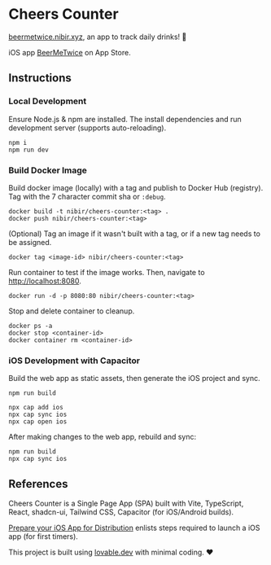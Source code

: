 
# Cheers Counter

[beermetwice.nibir.xyz](http://beermetwice.nibir.xyz/), an app to track daily drinks! 🍻

iOS app [BeerMeTwice](https://apps.apple.com/us/app/beermetwice/id6743499695) on App Store.

## Instructions

### Local Development

Ensure Node.js & npm are installed. The install dependencies and run development server (supports auto-reloading).
   ```
   npm i
   npm run dev
   ```

### Build Docker Image

Build docker image (locally) with a tag and publish to Docker Hub (registry). Tag with the 7 character commit sha or `:debug`.
   ```
   docker build -t nibir/cheers-counter:<tag> .
   docker push nibir/cheers-counter:<tag>
   ```

(Optional) Tag an image if it wasn't built with a tag, or if a new tag needs to be assigned.
   ```
   docker tag <image-id> nibir/cheers-counter:<tag>
   ```

Run container to test if the image works. Then, navigate to [http://localhost:8080](http://localhost:8080).
   ```
   docker run -d -p 8080:80 nibir/cheers-counter:<tag>
   ```

Stop and delete container to cleanup.
   ```
   docker ps -a
   docker stop <container-id>
   docker container rm <container-id>
   ```

### iOS Development with Capacitor

Build the web app as static assets, then generate the iOS project and sync.
   ```
   npm run build

   npx cap add ios
   npx cap sync ios
   npx cap open ios
   ```

After making changes to the web app, rebuild and sync:
   ```
   npm run build
   npx cap sync ios
   ```

## References

Cheers Counter is a Single Page App (SPA) built with Vite, TypeScript, React, shadcn-ui, Tailwind CSS, Capacitor (for iOS/Android builds).

[Prepare your iOS App for Distribution](https://www.bacancytechnology.com/blog/prepare-your-ios-app-for-development-and-distribution) enlists steps required to launch a iOS app (for first timers).

This project is built using [lovable.dev](https://lovable.dev) with minimal coding. ❤️
